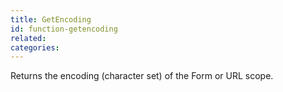 ```yaml
---
title: GetEncoding
id: function-getencoding
related:
categories:
---
```


Returns the encoding (character set) of the Form or URL scope.
